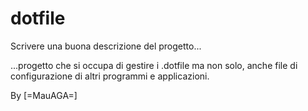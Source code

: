 # dotfile

Scrivere una buona descrizione del progetto...

...progetto che si occupa di gestire i .dotfile ma non solo, anche file
di configurazione di altri programmi e applicazioni.

By
[=MauAGA=]
